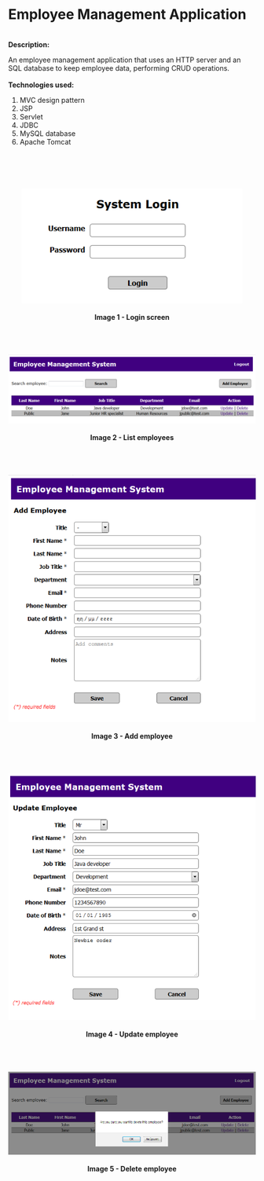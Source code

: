 # Employee Management Application
<br>
<b>Description:</b>

An employee management application that uses an HTTP server and an SQL database
to keep employee data, performing CRUD operations.
<br><br>
<b>Technologies used:</b>
<br>
<ol>
	<li>MVC design pattern</li>
	<li>JSP</li>
	<li>Servlet</li>
	<li>JDBC</li>
	<li>MySQL database</li>
	<li>Apache Tomcat</li>
</ol>

# 

<br><br>
<div align="center">
	<kbd><img src="./images/01.Login.png" width="450" /></kbd>
	<br><br>
	<b>Image 1 - Login screen</b>
</div>
<br><br>
<br><br>
<div align="center">
	<kbd><img src="./images/02.Employee_List.png" width="650" /></kbd>
	<br><br>
	<b>Image 2 - List employees</b>
</div>
<br><br>
<br><br>
<div align="center">
	<kbd><img src="./images/03.Add_Employee.png" width="550" /></kbd>
	<br><br>
	<b>Image 3 - Add employee</b>
</div>
<br><br>
<br><br>
<div align="center">
	<kbd><img src="./images/04.Update_Employee.png" width="550" /></kbd>
	<br><br>
	<b>Image 4 - Update employee</b>
</div>
<br><br>
<br><br>
<div align="center">
	<kbd><img src="./images/05.Delete_Employee.png" width="650" /></kbd>
	<br><br>
	<b>Image 5 - Delete employee</b>
</div>
<br><br>
<br><br>
